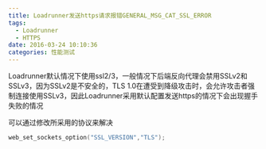 ```yaml
---
title: Loadrunner发送https请求报错GENERAL_MSG_CAT_SSL_ERROR
tags:
  - Loadrunner
  - HTTPS
date: 2016-03-24 10:10:36
categories: 性能测试
---
```


Loadrunner默认情况下使用ssl2/3，一般情况下后端反向代理会禁用SSLv2和SSLv3，因为SSLv2是不安全的，TLS 1.0在遭受到降级攻击时，会允许攻击者强制连接使用SSLv3，因此Loadrunner采用默认配置发送https的情况下会出现握手失败的情况

可以通过修改所采用的协议来解决
```c
web_set_sockets_option("SSL_VERSION","TLS");
```
